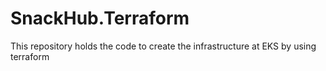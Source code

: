 # SnackHub.Terraform
This repository holds the code to create the infrastructure at EKS by using terraform
